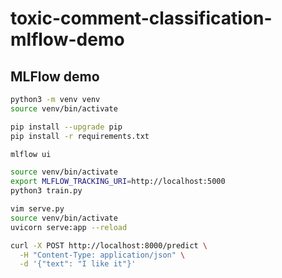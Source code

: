 # toxic-comment-classification-mlflow-demo

## MLFlow demo

```sh
python3 -m venv venv
source venv/bin/activate

pip install --upgrade pip
pip install -r requirements.txt

mlflow ui
```

```sh
source venv/bin/activate
export MLFLOW_TRACKING_URI=http://localhost:5000
python3 train.py
```

```sh
vim serve.py
source venv/bin/activate
uvicorn serve:app --reload
```

```sh
curl -X POST http://localhost:8000/predict \
  -H "Content-Type: application/json" \
  -d '{"text": "I like it"}'
```
